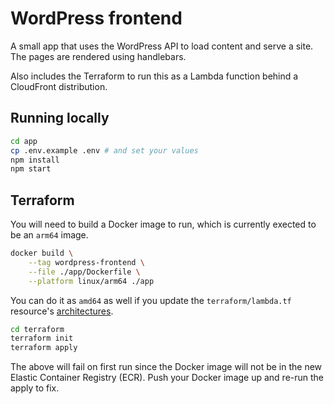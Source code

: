 # WordPress frontend
A small app that uses the WordPress API to load content and serve a site.  The pages are rendered using handlebars.

Also includes the Terraform to run this as a Lambda function behind a CloudFront distribution.

## Running locally
```sh
cd app
cp .env.example .env # and set your values
npm install
npm start
```

## Terraform
You will need to build a Docker image to run, which is currently exected to be an `arm64` image.
```sh
docker build \
    --tag wordpress-frontend \
    --file ./app/Dockerfile \
    --platform linux/arm64 ./app 
```

You can do it as `amd64` as well if you update the `terraform/lambda.tf` resource's [architectures](https://github.com/patheard/wordpress-frontend/blob/dfa9dfc6d26b62396fdb5f00b8c2e1dd4d615c59/terraform/lambda.tf#L7).

```sh
cd terraform
terraform init
terraform apply
```

The above will fail on first run since the Docker image will not be in the new Elastic Container Registry (ECR).  Push your Docker image up and re-run the apply to fix.
